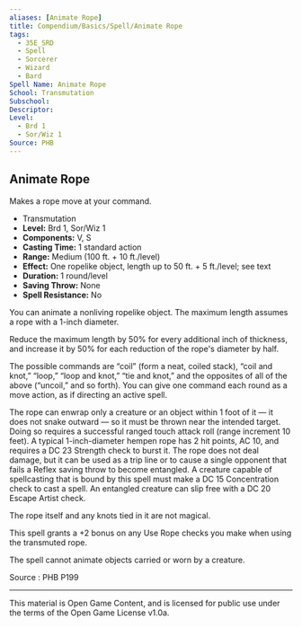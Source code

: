```yaml
---
aliases: [Animate Rope]
title: Compendium/Basics/Spell/Animate Rope
tags: 
  - 35E_SRD
  - Spell
  - Sorcerer
  - Wizard
  - Bard
Spell Name: Animate Rope
School: Transmutation
Subschool: 
Descriptor: 
Level:
  - Brd 1
  - Sor/Wiz 1
Source: PHB
---
```


## Animate Rope

Makes a rope move at your command.

*   Transmutation
*   **Level:** Brd 1, Sor/Wiz 1
*   **Components:** V, S
*   **Casting Time:** 1 standard action
*   **Range:** Medium (100 ft. + 10 ft./level)
*   **Effect:** One ropelike object, length up to 50 ft. + 5 ft./level; see text
*   **Duration:** 1 round/level
*   **Saving Throw:** None
*   **Spell Resistance:** No

You can animate a nonliving ropelike object. The maximum length assumes a rope with a 1-inch diameter.

Reduce the maximum length by 50% for every additional inch of thickness, and increase it by 50% for each reduction of the rope's diameter by half.

The possible commands are “coil” (form a neat, coiled stack), “coil and knot,” “loop,” “loop and knot,” “tie and knot,” and the opposites of all of the above (“uncoil,” and so forth). You can give one command each round as a move action, as if directing an active spell.

The rope can enwrap only a creature or an object within 1 foot of it — it does not snake outward — so it must be thrown near the intended target. Doing so requires a successful ranged touch attack roll (range increment 10 feet). A typical 1-inch-diameter hempen rope has 2 hit points, AC 10, and requires a DC 23 Strength check to burst it. The rope does not deal damage, but it can be used as a trip line or to cause a single opponent that fails a Reflex saving throw to become entangled. A creature capable of spellcasting that is bound by this spell must make a DC 15 Concentration check to cast a spell. An entangled creature can slip free with a DC 20 Escape Artist check.

The rope itself and any knots tied in it are not magical.

This spell grants a +2 bonus on any Use Rope checks you make when using the transmuted rope.

The spell cannot animate objects carried or worn by a creature.

Source : PHB P199

---

This material is Open Game Content, and is licensed for public use under  
the terms of the Open Game License v1.0a.
